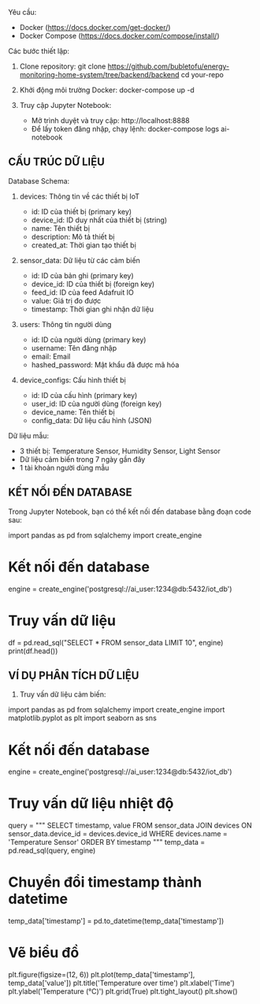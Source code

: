 

Yêu cầu:
- Docker (https://docs.docker.com/get-docker/)
- Docker Compose (https://docs.docker.com/compose/install/)

Các bước thiết lập:

1. Clone repository:
   git clone https://github.com/bubletofu/energy-monitoring-home-system/tree/backend/backend
   cd your-repo

2. Khởi động môi trường Docker:
   docker-compose up -d

3. Truy cập Jupyter Notebook:
   - Mở trình duyệt và truy cập: http://localhost:8888
   - Để lấy token đăng nhập, chạy lệnh:
     docker-compose logs ai-notebook

CẤU TRÚC DỮ LIỆU
---------------

Database Schema:

1. devices: Thông tin về các thiết bị IoT
   - id: ID của thiết bị (primary key)
   - device_id: ID duy nhất của thiết bị (string)
   - name: Tên thiết bị
   - description: Mô tả thiết bị
   - created_at: Thời gian tạo thiết bị

2. sensor_data: Dữ liệu từ các cảm biến
   - id: ID của bản ghi (primary key)
   - device_id: ID của thiết bị (foreign key)
   - feed_id: ID của feed Adafruit IO
   - value: Giá trị đo được
   - timestamp: Thời gian ghi nhận dữ liệu

3. users: Thông tin người dùng
   - id: ID của người dùng (primary key)
   - username: Tên đăng nhập
   - email: Email
   - hashed_password: Mật khẩu đã được mã hóa

4. device_configs: Cấu hình thiết bị
   - id: ID của cấu hình (primary key)
   - user_id: ID của người dùng (foreign key)
   - device_name: Tên thiết bị
   - config_data: Dữ liệu cấu hình (JSON)

Dữ liệu mẫu:
- 3 thiết bị: Temperature Sensor, Humidity Sensor, Light Sensor
- Dữ liệu cảm biến trong 7 ngày gần đây
- 1 tài khoản người dùng mẫu

KẾT NỐI ĐẾN DATABASE
-------------------

Trong Jupyter Notebook, bạn có thể kết nối đến database bằng đoạn code sau:

import pandas as pd
from sqlalchemy import create_engine

# Kết nối đến database
engine = create_engine('postgresql://ai_user:1234@db:5432/iot_db')

# Truy vấn dữ liệu
df = pd.read_sql("SELECT * FROM sensor_data LIMIT 10", engine)
print(df.head())

VÍ DỤ PHÂN TÍCH DỮ LIỆU
----------------------

1. Truy vấn dữ liệu cảm biến:

import pandas as pd
from sqlalchemy import create_engine
import matplotlib.pyplot as plt
import seaborn as sns

# Kết nối đến database
engine = create_engine('postgresql://ai_user:1234@db:5432/iot_db')

# Truy vấn dữ liệu nhiệt độ
query = """
SELECT timestamp, value 
FROM sensor_data 
JOIN devices ON sensor_data.device_id = devices.device_id
WHERE devices.name = 'Temperature Sensor'
ORDER BY timestamp
"""
temp_data = pd.read_sql(query, engine)

# Chuyển đổi timestamp thành datetime
temp_data['timestamp'] = pd.to_datetime(temp_data['timestamp'])

# Vẽ biểu đồ
plt.figure(figsize=(12, 6))
plt.plot(temp_data['timestamp'], temp_data['value'])
plt.title('Temperature over time')
plt.xlabel('Time')
plt.ylabel('Temperature (°C)')
plt.grid(True)
plt.tight_layout()
plt.show()
